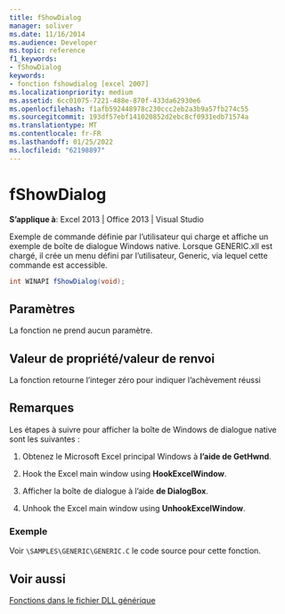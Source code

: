 ```yaml
---
title: fShowDialog
manager: soliver
ms.date: 11/16/2014
ms.audience: Developer
ms.topic: reference
f1_keywords:
- fShowDialog
keywords:
- fonction fshowdialog [excel 2007]
ms.localizationpriority: medium
ms.assetid: 6cc01075-7221-488e-870f-433da62930e6
ms.openlocfilehash: f1afb592448978c230ccc2eb2a3b9a57fb274c55
ms.sourcegitcommit: 193df57ebf141020852d2ebc8cf0931edb71574a
ms.translationtype: MT
ms.contentlocale: fr-FR
ms.lasthandoff: 01/25/2022
ms.locfileid: "62198897"
---
```

# <a name="fshowdialog"></a>fShowDialog

 **S’applique à**: Excel 2013 | Office 2013 | Visual Studio 
  
Exemple de commande définie par l’utilisateur qui charge et affiche un exemple de boîte de dialogue Windows native. Lorsque GENERIC.xll est chargé, il crée un menu défini par l’utilisateur, Generic, via lequel cette commande est accessible.
  
```cs
int WINAPI fShowDialog(void);
```

## <a name="parameters"></a>Paramètres

La fonction ne prend aucun paramètre.
  
## <a name="property-valuereturn-value"></a>Valeur de propriété/valeur de renvoi

La fonction retourne l’integer zéro pour indiquer l’achèvement réussi
  
## <a name="remarks"></a>Remarques

Les étapes à suivre pour afficher la boîte de Windows de dialogue native sont les suivantes :
  
1. Obtenez le Microsoft Excel principal Windows à **l’aide de GetHwnd**.
    
2. Hook the Excel main window using **HookExcelWindow**.
    
3. Afficher la boîte de dialogue à l’aide **de DialogBox**.
    
4. Unhook the Excel main window using **UnhookExcelWindow**.
    
### <a name="example"></a>Exemple

Voir `\SAMPLES\GENERIC\GENERIC.C` le code source pour cette fonction. 
  
## <a name="see-also"></a>Voir aussi



[Fonctions dans le fichier DLL générique](functions-in-the-generic-dll.md)

